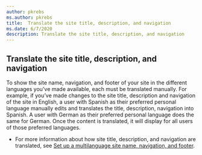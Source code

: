 ```yaml
---
author: pkrebs
ms.author: pkrebs
title:  Translate the site title, description, and navigation
ms.date: 6/7/2020
description: Translate the site title, description, and navigation
---
```


## Translate the site title, description, and navigation
To show the site name, navigation, and footer of your site in the different languages you've made available, each must be translated manually. For example, if you’ve made changes to the site title, description and navigation of the site in English, a user with Spanish as their preferred personal language manually edits and translates the title, description, navigation into Spanish. A user with German as their preferred personal language does the same for German. Once the content is translated, it will display for all users of those preferred languages. 

- For more information about how site title, description, and navigation are translated, see [Set up a multilanguage site name, navigation, and footer](https://support.office.com/en-us/article/create-multilingual-communication-sites-pages-and-news-2bb7d610-5453-41c6-a0e8-6f40b3ed750c#bkmk_muitranslations).
